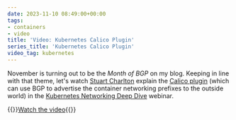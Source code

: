 ```yaml
---
date: 2023-11-10 08:49:00+00:00
tags:
- containers
- video
title: 'Video: Kubernetes Calico Plugin'
series_title: 'Kubernetes Calico Plugin'
video_tag: kubernetes
---
```

November is turning out to be the *Month of BGP* on my blog. Keeping in line with that theme, let's watch [Stuart Charlton](https://www.ipspace.net/Author:Stuart_Charlton) explain the [Calico plugin](https://my.ipspace.net/bin/get/Kubernetes/2.4%20-%20Calico%20Deep%20Dive.mp4?doccode=Kubernetes) (which can use BGP to advertise the container networking prefixes to the outside world) in the [Kubernetes Networking Deep Dive](https://www.ipspace.net/Kubernetes_Networking_Deep_Dive) webinar.

{{<jump>}}[Watch the video](https://my.ipspace.net/bin/get/Kubernetes/2.4%20-%20Calico%20Deep%20Dive.mp4?doccode=Kubernetes){{</jump>}}
